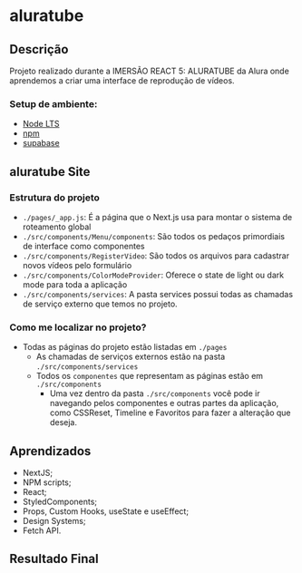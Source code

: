 # aluratube

## Descrição
Projeto realizado durante a IMERSÃO REACT 5: ALURATUBE da Alura onde aprendemos a criar uma interface de reprodução de vídeos.


### Setup de ambiente:
- [Node LTS](https://nodejs.org/en/)
- [npm](https://www.npmjs.com/)
- [supabase](https://supabase.com/)

## aluratube Site

### Estrutura do projeto

- `./pages/_app.js`: É a página que o Next.js usa para montar o sistema de roteamento global
- `./src/components/Menu/components`: São todos os pedaços primordiais de interface como componentes
- `./src/components/RegisterVideo`: São todos os arquivos para cadastrar novos vídeos pelo formulário
- `./src/components/ColorModeProvider`: Oferece o state de light ou dark mode para toda a aplicação
- `./src/components/services`: A pasta services possui todas as chamadas de serviço externo que temos no projeto.


### Como me localizar no projeto?
- Todas as páginas do projeto estão listadas em `./pages`
   - As chamadas de serviços externos estão na pasta `./src/components/services`
  - Todos os `componentes` que representam as páginas estão em `./src/components`
    - Uma vez dentro da pasta `./src/components` você pode ir navegando pelos componentes e outras partes da aplicação, como CSSReset, Timeline e Favoritos para fazer a alteração que deseja.
    
## Aprendizados

- NextJS;
- NPM scripts;
- React;
- StyledComponents;
- Props, Custom Hooks, useState e useEffect;
- Design Systems;
- Fetch API.


## Resultado Final
